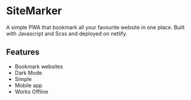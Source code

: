 # SiteMarker
A simple PWA that bookmark all your favourite website in one place. Built with Javascript and Scss and deployed on netlify.

## Features
* Bookmark websites
* Dark Mode
* Simple
* Mobile app
* Works Offline
